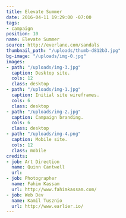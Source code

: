 ```yaml
---
title: Elevate Summer
date: 2016-04-11 19:29:00 -07:00
tags:
- campaign
position: 10
name: Elevate Summer
source: http://everlane.com/sandals
thumbnail_path: "/uploads/thumb-d812b3.jpg"
bg-image: "/uploads/img-0.jpg"
images:
- path: "/uploads/img-3.jpg"
  caption: Desktop site.
  cols: 12
  class: desktop
- path: "/uploads/img-1.jpg"
  caption: Initial site wireframes.
  cols: 6
  class: desktop
- path: "/uploads/img-2.jpg"
  caption: Campaign branding.
  cols: 6
  class: desktop
- path: "/uploads/img-4.png"
  caption: Mobile site.
  cols: 12
  class: mobile
credits:
- job: Art Direction
  name: Quinn Cantwell
  url: 
- job: Photographer
  name: Fahim Kassam
  url: http://www.fahimkassam.com/
- job: Web Dev
  name: Kamil Tusznio
  url: http://www.earlier.io/
---
```


